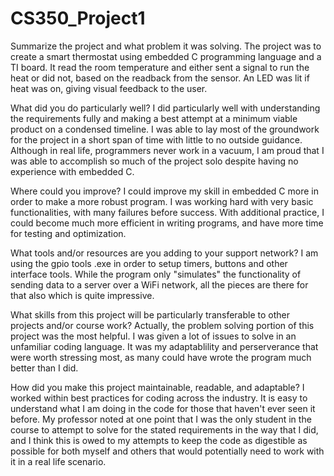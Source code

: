 # CS350_Project1

Summarize the project and what problem it was solving.
    The project was to create a smart thermostat using embedded C programming language and a TI board. It read the room temperature and either sent a signal to run the heat
  or did not, based on the readback from the sensor. An LED was lit if heat was on, giving visual feedback to the user.

What did you do particularly well?
    I did particularly well with understanding the requirements fully and making a best attempt at a minimum viable product on a condensed timeline. I was able to lay most
  of the groundwork for the project in a short span of time with little to no outside guidance. Although in real life, programmers never work in a vacuum, I am proud that
  I was able to accomplish so much of the project solo despite having no experience with embedded C.

Where could you improve?
    I could improve my skill in embedded C more in order to make a more robust program. I was working hard with very basic functionalities, with many failures before
  success. With additional practice, I could become much more efficient in writing programs, and have more time for testing and optimization.

What tools and/or resources are you adding to your support network?
    I am using the gpio tools .exe in order to setup timers, buttons and other interface tools. While the program only "simulates" the functionality of sending data
  to a server over a WiFi network, all the pieces are there for that also which is quite impressive.

What skills from this project will be particularly transferable to other projects and/or course work?
    Actually, the problem solving portion of this project was the most helpful. I was given a lot of issues to solve in an unfamiliar coding language. It was my
  adaptablility and perserverance that were worth stressing most, as many could have wrote the program much better than I did.

How did you make this project maintainable, readable, and adaptable?
    I worked within best practices for coding across the industry. It is easy to understand what I am doing in the code for those that haven't ever seen it before.
  My professor noted at one point that I was the only student in the course to attempt to solve for the stated requirements in the way that I did, and I think this
  is owed to my attempts to keep the code as digestible as possible for both myself and others that would potentially need to work with it in a real life scenario.
